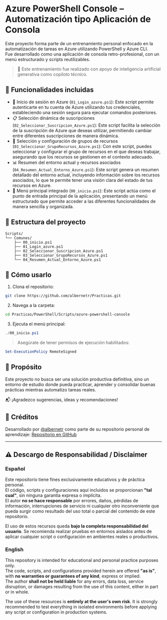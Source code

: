 
# Azure PowerShell Console – Automatización tipo Aplicación de Consola

Este proyecto forma parte de un entrenamiento personal enfocado en la automatización de tareas en Azure utilizando PowerShell y Azure CLI.  
Fue desarrollado como una aplicación de consola retro-profesional, con un menú estructurado y scripts reutilizables.

> 📌 Este entrenamiento fue realizado con apoyo de inteligencia artificial generativa como copiloto técnico.

## 🎯 Funcionalidades incluidas

- 🔐 Inicio de sesión en Azure (`01_Login_azure.ps1`): Este script permite autenticarte en tu cuenta de Azure utilizando tus credenciales, estableciendo una sesión segura para ejecutar comandos posteriores.
- 📋 Selección dinámica de suscripciones (`02_Seleccionar_Suscripcion_Azure.ps1`): Este script facilita la selección de la suscripción de Azure que deseas utilizar, permitiendo cambiar entre diferentes suscripciones de manera dinámica.
- 📂 Selección y configuración de grupos de recursos (`03_Seleccionar_GrupoRecursos_Azure.ps1`): Con este script, puedes seleccionar y configurar el grupo de recursos en el que deseas trabajar, asegurando que los recursos se gestionen en el contexto adecuado.
- 📊 Resumen del entorno actual y recursos asociados (`04_Resumen_Actual_Entorno_Azure.ps1`): Este script genera un resumen detallado del entorno actual, incluyendo información sobre los recursos asociados, lo que te permite tener una visión clara del estado de tus recursos en Azure.
- 📜 Menú principal integrado (`00_inicio.ps1`): Este script actúa como el punto de entrada principal de la aplicación, presentando un menú estructurado que permite acceder a las diferentes funcionalidades de manera sencilla y organizada.


## 📁 Estructura del proyecto

```
Scripts/
└── Comunes/
    ├── 00_inicio.ps1
    ├── 01_Login_azure.ps1
    ├── 02_Seleccionar_Suscripcion_Azure.ps1
    ├── 03_Seleccionar_GrupoRecursos_Azure.ps1
    └── 04_Resumen_Actual_Entorno_Azure.ps1
```

## 🚀 Cómo usarlo

1. Clona el repositorio:
```bash
git clone https://github.com/albernetr/Practicas.git
```

2. Navega a la carpeta:
```bash
cd Practicas/PowerShell/Scripts/azure-powershell-console
```

3. Ejecuta el menú principal:
```powershell
./00_inicio.ps1
```

> Asegúrate de tener permisos de ejecución habilitados:
```powershell
Set-ExecutionPolicy RemoteSigned
```

## 🧠 Propósito

Este proyecto no busca ser una solución productiva definitiva, sino un entorno de estudio donde pueda practicar, aprender y consolidar buenas prácticas mientras automatizo tareas reales.

📬 ¡Agradezco sugerencias, ideas y recomendaciones!

## 📣 Créditos

Desarrollado por [@albernetr](https://github.com/albernetr) como parte de su repositorio personal de aprendizaje:
[Repositorio en GitHub](https://github.com/albernetr/Practicas/tree/master/PowerShell/Scripts/azure-powershell-console)

---

## ⚠️ Descargo de Responsabilidad / Disclaimer

### Español

Este repositorio tiene fines exclusivamente educativos y de práctica personal.  
El código, scripts y configuraciones aquí incluidos se proporcionan **"tal cual"**, sin ninguna garantía expresa o implícita.  
El autor **no se hace responsable** por errores, daños, pérdidas de información, interrupciones de servicio ni cualquier otro inconveniente que pueda surgir como resultado del uso total o parcial del contenido de este repositorio.

El uso de estos recursos queda **bajo la completa responsabilidad del usuario**. Se recomienda realizar pruebas en entornos aislados antes de aplicar cualquier script o configuración en ambientes reales o productivos.

### English

This repository is intended for educational and personal practice purposes only.  
The code, scripts, and configurations provided herein are offered **"as is"**, with **no warranties or guarantees of any kind**, express or implied.  
The author **shall not be held liable** for any errors, data loss, service disruption, or damages resulting from the use of this content, either in part or in whole.

The use of these resources is **entirely at the user's own risk**. It is strongly recommended to test everything in isolated environments before applying any script or configuration in production systems.
